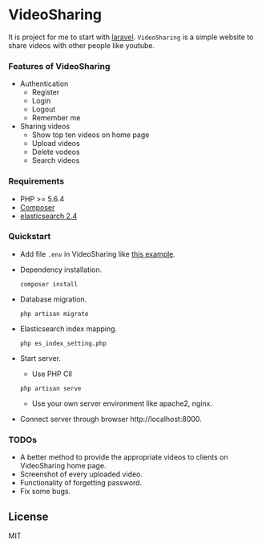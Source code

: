 # VideoSharing
It is project for me to start with [laravel](https://laravel.com/).
`VideoSharing` is a simple website to share videos with other people like youtube.

### Features of VideoSharing
* Authentication
    * Register
    * Login
    * Logout
    * Remember me
* Sharing videos
    * Show top ten videos on home page
    * Upload videos
    * Delete vodeos
    * Search videos

### Requirements
* PHP >= 5.6.4
* [Composer](https://getcomposer.org/)
* [elasticsearch 2.4](https://www.elastic.co/products/elasticsearch)

### Quickstart
* Add file `.env` in VideoSharing like [this example](https://github.com/ggary9424/VideoSharing/blob/master/.env_example).
* Dependency installation.
    ```
    composer install
    ```
* Database migration.
    ```
    php artisan migrate
    ```
* Elasticsearch index mapping.
    ```
    php es_index_setting.php
    ```
* Start server.
    * Use PHP ClI
    ```
    php artisan serve
    ```
    * Use your own server environment like apache2, nginx.

* Connect server through browser http://localhost:8000.

### TODOs
 - A better method to provide the appropriate videos to clients on VideoSharing home page.
 - Screenshot of every uploaded video.
 - Functionality of forgetting password.
 - Fix some bugs.
 
License
----
MIT